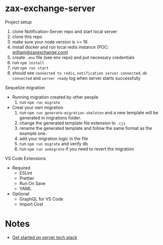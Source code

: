 # zax-exchange-server

Project setup

1. clone Notification-Server repo and start local server
2. clone this repo
3. make sure your node version is >= 16
4. install docker and run local redis instance (POC: william@zaxexchange.com)
5. create `.env` file (see env repo) and put necessary credentials
6. run `npm install`
7. run `npm run start`
8. should see `connected to redis`, `notification server connected`, `db connected` and `server ready` log when server starts successfully

Sequelize migration

* Running migration created by other people
   1. run `npm run migrate`
* Creat your own migration
   1. run `npm run generate-migration-skeleton` and a new template will be generated in migrations folder.
   2. change the generated template file extension to `.cjs`
   3. rename the generated template and follow the same format as the example one.
   4. add your migration logic in the file
   5. run `npm run migrate` and verify db
   6. run `npm run unmigrate` if you need to revert the migration

VS Code Extensions
- Required
   - ESLint
   - Prettier
   - Run On Save
   - YAML
- Optional
   - GraphQL for VS Code
   - Import Cost

# Notes
- [Get started on server tech stack](https://github.com/Zax-Exchange/zax-exchange-server/wiki/Get-Started)
